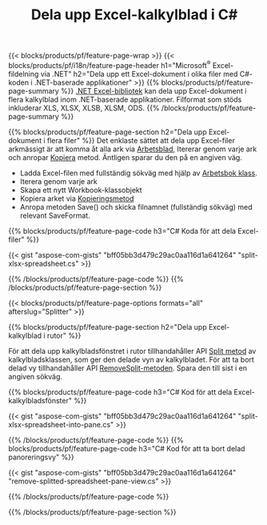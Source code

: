 ﻿---
title: Dela upp Excel-kalkylblad i C#
url: /sv/net/splitter/
description: C# källkoder som förklarar hur du delar upp Microsoft Excel-filer i flera filer i Visual C#.NET-program
---
{{< blocks/products/pf/feature-page-wrap >}}
{{< blocks/products/pf/i18n/feature-page-header h1="Microsoft<sup>&reg;</sup> Excel-fildelning via .NET" h2="Dela upp ett Excel-dokument i olika filer med C#-koden i .NET-baserade applikationer" >}}
{{% blocks/products/pf/feature-page-summary %}}
[.NET Excel-bibliotek](/cells/net/) kan dela upp Excel-dokument i flera kalkylblad inom .NET-baserade applikationer. Filformat som stöds inkluderar XLS, XLSX, XLSB, XLSM, ODS.
{{% /blocks/products/pf/feature-page-summary %}}

{{% blocks/products/pf/feature-page-section h2="Dela upp Excel-dokument i flera filer" %}}
Det enklaste sättet att dela upp Excel-filer arkmässigt är att komma åt alla ark via [Arbetsblad](https://reference.aspose.com/cells/net/aspose.cells/workbook/properties/worksheets), Itererar genom varje ark och anropar [Kopiera](https://reference.aspose.com/cells/net/aspose.cells/worksheet/methods/copy) metod. Äntligen sparar du den på en angiven väg. 

+ Ladda Excel-filen med fullständig sökväg med hjälp av [Arbetsbok klass](https://reference.aspose.com/cells/net/aspose.cells/workbook).
+ Iterera genom varje ark
+ Skapa ett nytt Workbook-klassobjekt
+ Kopiera arket via [Kopieringsmetod](https://reference.aspose.com/cells/net/aspose.cells/worksheet/methods/copy)
+ Anropa metoden Save() och skicka filnamnet (fullständig sökväg) med relevant SaveFormat.

{{% blocks/products/pf/feature-page-code h3="C# Koda för att dela Excel-filer" %}}

{{< gist "aspose-com-gists" "bff05bb3d479c29ac0aa116d1a641264" "split-xlsx-spreadsheet.cs" >}}

{{% /blocks/products/pf/feature-page-code %}}
{{% /blocks/products/pf/feature-page-section %}}

{{< blocks/products/pf/feature-page-options formats="all" afterslug="Splitter" >}}

{{% blocks/products/pf/feature-page-section h2="Dela upp Excel-kalkylblad i rutor" %}}

För att dela upp kalkylbladsfönstret i rutor tillhandahåller API [Split metod](https://reference.aspose.com/cells/net/aspose.cells/worksheet/methods/split) av kalkylbladsklassen, som ger den delade vyn av kalkylbladet. För att ta bort delad vy tillhandahåller API [RemoveSplit-metoden](https://reference.aspose.com/cells/net/aspose.cells/worksheet/methods/removesplit). Spara den till sist i en angiven sökväg. 

{{% blocks/products/pf/feature-page-code h3="C# Kod för att dela Excel-kalkylbladsfönster" %}}

{{< gist "aspose-com-gists" "bff05bb3d479c29ac0aa116d1a641264" "split-xlsx-spreadsheet-into-pane.cs" >}}

{{% /blocks/products/pf/feature-page-code %}}
{{% blocks/products/pf/feature-page-code h3="C# Kod för att ta bort delad panoreringsvy" %}}

{{< gist "aspose-com-gists" "bff05bb3d479c29ac0aa116d1a641264" "remove-splitted-spreadsheet-pane-view.cs" >}}

{{% /blocks/products/pf/feature-page-code %}}

{{% /blocks/products/pf/feature-page-section %}}
